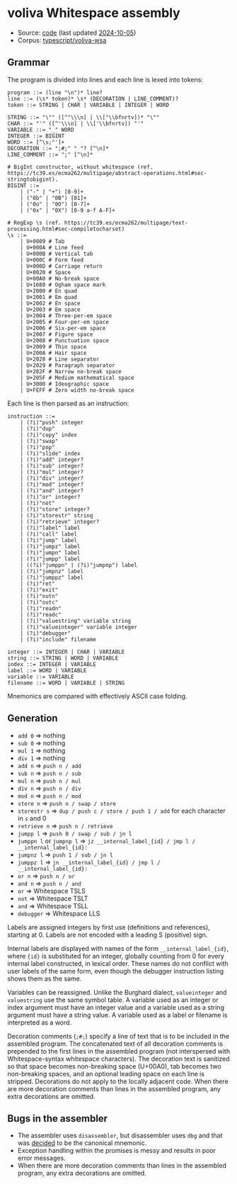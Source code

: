 # voliva Whitespace assembly

- Source: [code](https://github.com/voliva/wsa)
  (last updated [2024-10-05](https://github.com/voliva/wsa/tree/e632ecfaa11d685364787294599ba542bfacd796))
- Corpus: [typescript/voliva-wsa](https://github.com/wspace/corpus/tree/main/typescript/voliva-wsa)

## Grammar

The program is divided into lines and each line is lexed into tokens:

```bnf
program ::= (line "\n")* line?
line ::= (\s* token)* \s* (DECORATION | LINE_COMMENT)?
token ::= STRING | CHAR | VARIABLE | INTEGER | WORD

STRING ::= "\"" ([^"\\\n] | \\["\\bfnrtv])* "\""
CHAR ::= "'" ([^'\\\n] | \\['\\bfnrtv]) "'"
VARIABLE ::= "_" WORD
INTEGER ::= BIGINT
WORD ::= [^\s;"']+
DECORATION ::= ";#;" " "? [^\n]*
LINE_COMMENT ::= ";" [^\n]*

# BigInt constructor, without whitespace (ref. https://tc39.es/ecma262/multipage/abstract-operations.html#sec-stringtobigint).
BIGINT ::=
    | ("-" | "+") [0-9]+
    | ("0b" | "0B") [01]+
    | ("0o" | "0O") [0-7]+
    | ("0x" | "0X") [0-9 a-f A-F]+

# RegExp \s (ref. https://tc39.es/ecma262/multipage/text-processing.html#sec-compiletocharset)
\s ::=
    | U+0009 # Tab
    | U+000A # Line feed
    | U+000B # Vertical tab
    | U+000C # Form feed
    | U+000D # Carriage return
    | U+0020 # Space
    | U+00A0 # No-break space
    | U+1680 # Ogham space mark
    | U+2000 # En quad
    | U+2001 # Em quad
    | U+2002 # En space
    | U+2003 # Em space
    | U+2004 # Three-per-em space
    | U+2005 # Four-per-em space
    | U+2006 # Six-per-em space
    | U+2007 # Figure space
    | U+2008 # Punctuation space
    | U+2009 # Thin space
    | U+200A # Hair space
    | U+2028 # Line separator
    | U+2029 # Paragraph separator
    | U+202F # Narrow no-break space
    | U+205F # Medium mathematical space
    | U+3000 # Ideographic space
    | U+FEFF # Zero width no-break space
```

Each line is then parsed as an instruction:

```bnf
instruction ::=
    | (?i)"push" integer
    | (?i)"dup"
    | (?i)"copy" index
    | (?i)"swap"
    | (?i)"pop"
    | (?i)"slide" index
    | (?i)"add" integer?
    | (?i)"sub" integer?
    | (?i)"mul" integer?
    | (?i)"div" integer?
    | (?i)"mod" integer?
    | (?i)"and" integer?
    | (?i)"or" integer?
    | (?i)"not"
    | (?i)"store" integer?
    | (?i)"storestr" string
    | (?i)"retrieve" integer?
    | (?i)"label" label
    | (?i)"call" label
    | (?i)"jump" label
    | (?i)"jumpz" label
    | (?i)"jumpn" label
    | (?i)"jumpp" label
    | ((?i)"jumppn" | (?i)"jumpnp") label
    | (?i)"jumpnz" label
    | (?i)"jumppz" label
    | (?i)"ret"
    | (?i)"exit"
    | (?i)"outn"
    | (?i)"outc"
    | (?i)"readn"
    | (?i)"readc"
    | (?i)"valuestring" variable string
    | (?i)"valueinteger" variable integer
    | (?i)"debugger"
    | (?i)"include" filename

integer ::= INTEGER | CHAR | VARIABLE
string ::= STRING | WORD | VARIABLE
index ::= INTEGER | VARIABLE
label ::= WORD | VARIABLE
variable ::= VARIABLE
filename ::= WORD | VARIABLE | STRING
```

Mnemonics are compared with effectively ASCII case folding.

## Generation

- `add 0` => nothing
- `sub 0` => nothing
- `mul 1` => nothing
- `div 1` => nothing
- `add n` => `push n / add`
- `sub n` => `push n / sub`
- `mul n` => `push n / mul`
- `div n` => `push n / div`
- `mod n` => `push n / mod`
- `store n` => `push n / swap / store`
- `storestr s` => `dup / push c / store / push 1 / add` for each character in
  `s` and 0
- `retrieve n` => `push n / retrieve`
- `jumpp l` => `push 0 / swap / sub / jn l`
- `jumppn l` or `jumpnp l` => `jz __internal_label_{id} / jmp l / __internal_label_{id}:`
- `jumpnz l` => `push 1 / sub / jn l`
- `jumppz l` => `jn __internal_label_{id} / jmp l / __internal_label_{id}:`
- `or n` => `push n / or`
- `and n` => `push n / and`
- `or` => Whitespace TSLS
- `not` => Whitespace TSLT
- `and` => Whitespace TSLL
- `debugger` => Whitespace LLS

Labels are assigned integers by first use (definitions and references), starting
at 0. Labels are not encoded with a leading S (positive) sign.

Internal labels are displayed with names of the form `__internal_label_{id}`,
where `{id}` is substituted for an integer, globally counting from 0 for every
internal label constructed, in lexical order. These names do not conflict with
user labels of the same form, even though the debugger instruction listing shows
them as the same.

Variables can be reassigned. Unlike the Burghard dialect, `valueinteger` and
`valuestring` use the same symbol table. A variable used as an integer or index
argument must have an integer value and a variable used as a string argument
must have a string value. A variable used as a label or filename is interpreted
as a word.

Decoration comments (`;#;`) specify a line of text that is to be included in the
assembled program. The concatenated text of all decoration comments is prepended
to the first lines in the assembled program (not interspersed with
Whitespace-syntax whitespace characters). The decoration text is sanitized so
that space becomes non-breaking space (U+00A0), tab becomes two non-breaking
spaces, and an optional leading space on each line is stripped. Decorations do
not apply to the locally adjacent code. When there are more decoration comments
than lines in the assembled program, any extra decorations are omitted.

## Bugs in the assembler

- The assembler uses `disassembler`, but disassembler uses `dbg` and that was
  [decided](https://github.com/voliva/wsa/pull/1#issuecomment-2316998205) to be
  the canonical mnemonic.
- Exception handling within the promises is messy and results in poor error
  messages.
- When there are more decoration comments than lines in the assembled program,
  any extra decorations are omitted.
